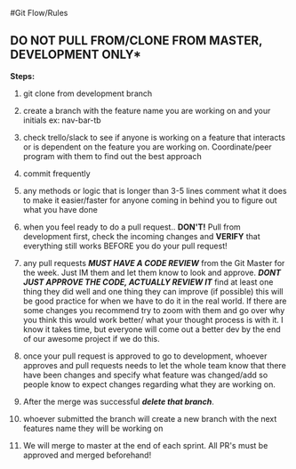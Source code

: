 #Git Flow/Rules
## ****DO NOT PULL FROM/CLONE FROM MASTER, DEVELOPMENT ONLY*****
**Steps:** 
 1. git clone from development branch
 
 2. create a branch with the feature name you are working on and your initials ex: nav-bar-tb
 
 3. check trello/slack to see if anyone is working on a feature that interacts or is dependent on the feature you are working on. Coordinate/peer program with them to find out the best approach
 
 4. commit frequently 
 
 5. any methods or logic that is longer than 3-5 lines comment what it does to make it easier/faster for anyone coming in behind you to figure out what you have done
 
 6. when you feel ready to do a pull request.. **DON'T!** Pull from development first, check the incoming changes and **VERIFY** that everything still works BEFORE you do your pull request!
 
 7. any pull requests ***MUST HAVE A CODE REVIEW*** from the Git Master for the week. Just IM them and let them know to look and approve. ***DONT JUST APPROVE THE CODE, ACTUALLY REVIEW IT*** find at least one thing they did well and one thing they can improve (if possible) this will be good practice for when we have to do it in the real world. If there are some changes you recommend try to zoom with them and go over why you think this would work better/ what your thought process is with it. I know it takes time, but everyone will come out a better dev by the end of our awesome project if we do this. 
 
8. once your pull request is approved to go to development, whoever approves and pull requests needs to let the whole team know that there have been changes and specify what feature was changed/add so people know to expect changes regarding what they are working on.

9. After the merge was successful ***delete that branch***. 

10. whoever submitted the branch will create a new branch with the next features name they will be working on

11. We will merge to master at the end of each sprint. All PR's must be approved and merged beforehand!
